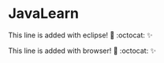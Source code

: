# JavaLearn

This line is added with eclipse! :tada: :octocat: :sparkles:

This line is added with browser! :tada: :octocat: :sparkles:
